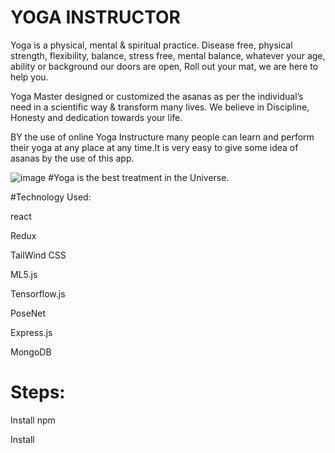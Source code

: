 # YOGA INSTRUCTOR

Yoga is a physical, mental & spiritual practice. Disease free, physical strength, flexibility, balance, stress free, mental balance, whatever your age, ability or background our doors are open, Roll out your mat, we are here to help you.

Yoga Master designed or customized the asanas as per the individual’s need in a scientific way & transform many lives. We believe in Discipline, Honesty and dedication towards your life.

BY the use of online Yoga Instructure many people can learn and perform their yoga at any place at any time.It is very easy to give some idea of asanas by the use of this app.

![image](https://user-images.githubusercontent.com/78070142/207899250-1b9850bb-e68a-48d9-b505-8c0643c4a66b.png)  #Yoga is the best treatment in the Universe.


#Technology Used:

react

Redux

TailWind CSS

ML5.js

Tensorflow.js

PoseNet

Express.js

MongoDB

# Steps:

Install npm

Install 

